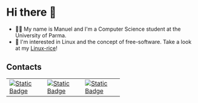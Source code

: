 # Hi there 👋
- 🧑‍🎓 My name is Manuel and I'm a Computer Science student at the University of Parma.
- 🐧 I'm interested in Linux and the concept of free-software. Take a look at my [Linux-rice](https://github.com/manueldiagostino/wayland_dotfiles)!

## Contacts

<table style="
    border-collapse: collapse;
    border: none;
    width: 300px"> <tr style="padding: 0; margin: 0; border:none;">
    <td style="border: none;"> <a href="https://instagram.com/manuel.diagostino?igshid=NzZlODBkYWE4Ng==">
        <img alt="Static Badge" src="https://img.shields.io/badge/instagram-%23E1306C?style=for-the-badge&logo=instagram&logoColor=white">
    </a> </td>
    <td style="border: none;"> <a href="mailto:diagostinomanuel@gmail.com">
        <img alt="Static Badge" src="https://img.shields.io/badge/gmail-%23EA4335?style=for-the-badge&logo=gmail&logoColor=white">
    </a> </td>
    <td style="border: none;"> <a href="https://paypal.me/manueldiagostino?country.x=IT&locale.x=it_IT">
        <img alt="Static Badge" src="https://img.shields.io/badge/buy_me_a_coffee-%233558C1?style=for-the-badge&logo=paypal&link=https%3A%2F%2Fpaypal.me%2Fmanueldiagostino%3Fcountry.x%3DIT%26locale.x%3Dit_IT">
    </a> </td>
</tr></table>


<!--
## Buy me a coffee!
<div style="text-align: center;">
    <img 
        src="./images/paypal.png"
        alt="PayPal qrcode"
        width="100"
        height="100">
    </img>
</div>
-->

<!--
**manueldiagostino/manueldiagostino** is a ✨ _special_ ✨ repository because its `README.md` (this file) appears on your GitHub profile.

Here are some ideas to get you started:

- 🔭 I’m currently working on ...
- 🌱 I’m currently learning ...
- 👯 I’m looking to collaborate on ...
- 🤔 I’m looking for help with ...
- 💬 Ask me about ...
- 📫 How to reach me: ...
- 😄 Pronouns: ...
- ⚡ Fun fact: ...
-->

